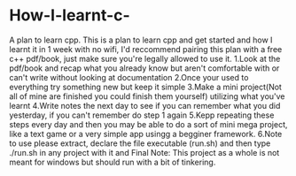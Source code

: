 # How-I-learnt-c-
A plan to learn cpp.
This is a plan to learn cpp and get started and how I learnt it in 1 week with no wifi, I'd reccommend pairing this plan with a free c++ pdf/book, just make sure you're legally allowed to use it.
1.Look at the pdf/book and recap what you already know but aren't comfortable with or can't write without looking at documentation
2.Once your used to everything try something new but keep it simple
3.Make a mini project(Not all of mine are finished you could finish them yourself) utilizing what you've learnt
4.Write notes the next day to see if you can remember what you did yesterday, if you can't remember do step 1 again
5.Kepp repeating these steps every day and then you may be able to do a sort of mini mega project, like a text game or a very simple app usingg a begginer framework.
6.Note to use please extract, declare the file executable (run.sh) and then type ./run.sh in any project with it and
Final Note: This project as a whole is not meant for windows but should run with a bit of tinkering.
